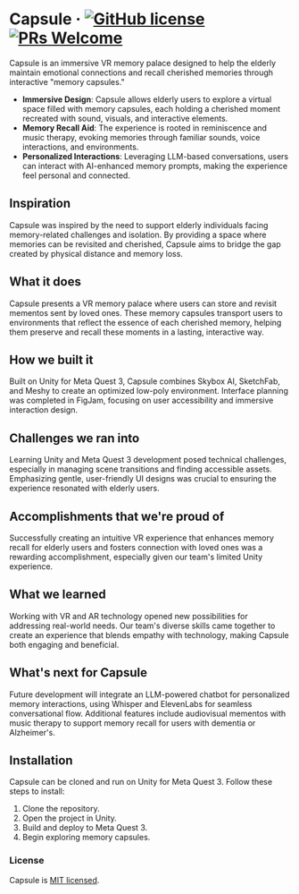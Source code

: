 # Capsule &middot; [![GitHub license](https://img.shields.io/badge/license-MIT-blue.svg)](https://github.com/matthewvilaysack/capsule/blob/main/LICENSE) [![PRs Welcome](https://img.shields.io/badge/PRs-welcome-brightgreen.svg)](https://github.com/matthewvilaysack/capsule/pulls)

Capsule is an immersive VR memory palace designed to help the elderly maintain emotional connections and recall cherished memories through interactive "memory capsules."

* **Immersive Design**: Capsule allows elderly users to explore a virtual space filled with memory capsules, each holding a cherished moment recreated with sound, visuals, and interactive elements.
* **Memory Recall Aid**: The experience is rooted in reminiscence and music therapy, evoking memories through familiar sounds, voice interactions, and environments.
* **Personalized Interactions**: Leveraging LLM-based conversations, users can interact with AI-enhanced memory prompts, making the experience feel personal and connected.

## Inspiration
Capsule was inspired by the need to support elderly individuals facing memory-related challenges and isolation. By providing a space where memories can be revisited and cherished, Capsule aims to bridge the gap created by physical distance and memory loss.

## What it does
Capsule presents a VR memory palace where users can store and revisit mementos sent by loved ones. These memory capsules transport users to environments that reflect the essence of each cherished memory, helping them preserve and recall these moments in a lasting, interactive way.

## How we built it
Built on Unity for Meta Quest 3, Capsule combines Skybox AI, SketchFab, and Meshy to create an optimized low-poly environment. Interface planning was completed in FigJam, focusing on user accessibility and immersive interaction design.

## Challenges we ran into
Learning Unity and Meta Quest 3 development posed technical challenges, especially in managing scene transitions and finding accessible assets. Emphasizing gentle, user-friendly UI designs was crucial to ensuring the experience resonated with elderly users.

## Accomplishments that we're proud of
Successfully creating an intuitive VR experience that enhances memory recall for elderly users and fosters connection with loved ones was a rewarding accomplishment, especially given our team's limited Unity experience.

## What we learned
Working with VR and AR technology opened new possibilities for addressing real-world needs. Our team's diverse skills came together to create an experience that blends empathy with technology, making Capsule both engaging and beneficial.

## What's next for Capsule
Future development will integrate an LLM-powered chatbot for personalized memory interactions, using Whisper and ElevenLabs for seamless conversational flow. Additional features include audiovisual mementos with music therapy to support memory recall for users with dementia or Alzheimer's.

## Installation

Capsule can be cloned and run on Unity for Meta Quest 3. Follow these steps to install:
1. Clone the repository.
2. Open the project in Unity.
3. Build and deploy to Meta Quest 3.
4. Begin exploring memory capsules.

### License

Capsule is [MIT licensed](./LICENSE).
